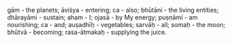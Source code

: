 gām - the planets; āviśya - entering; ca - also; bhūtāni - the living entities; dhārayāmi - sustain; aham - I; ojasā - by My energy; puṣṇāmi - am nourishing; ca - and; auṣadhīḥ - vegetables; sarvāḥ - all; somaḥ - the moon; bhūtvā - becoming; rasa-ātmakaḥ - supplying the juice.